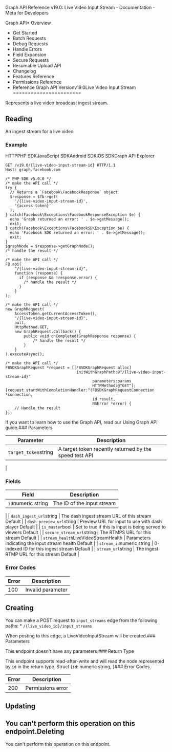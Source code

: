 
Graph API Reference v19.0: Live Video Input Stream - Documentation - Meta for Developers











Graph API* Overview
* Get Started
* Batch Requests
* Debug Requests
* Handle Errors
* Field Expansion
* Secure Requests
* Resumable Upload API
* Changelog
* Features Reference
* Permissions Reference
* Reference
Graph API Versionv19.0Live Video Input Stream
=======================

Represents a live video broadcast ingest stream.


Reading
-------

An ingest stream for a live video


### Example

HTTPPHP SDKJavaScript SDKAndroid SDKiOS SDKGraph API Explorer
```
GET /v19.0/{live-video-input-stream-id} HTTP/1.1
Host: graph.facebook.com
```

```
/* PHP SDK v5.0.0 */
/* make the API call */
try {
  // Returns a `Facebook\FacebookResponse` object
  $response = $fb->get(
    '/{live-video-input-stream-id}',
    '{access-token}'
  );
} catch(Facebook\Exceptions\FacebookResponseException $e) {
  echo 'Graph returned an error: ' . $e->getMessage();
  exit;
} catch(Facebook\Exceptions\FacebookSDKException $e) {
  echo 'Facebook SDK returned an error: ' . $e->getMessage();
  exit;
}
$graphNode = $response->getGraphNode();
/* handle the result */
```

```
/* make the API call */
FB.api(
    "/{live-video-input-stream-id}",
    function (response) {
      if (response && !response.error) {
        /* handle the result */
      }
    }
);
```

```
/* make the API call */
new GraphRequest(
    AccessToken.getCurrentAccessToken(),
    "/{live-video-input-stream-id}",
    null,
    HttpMethod.GET,
    new GraphRequest.Callback() {
        public void onCompleted(GraphResponse response) {
            /* handle the result */
        }
    }
).executeAsync();
```

```
/* make the API call */
FBSDKGraphRequest *request = [[FBSDKGraphRequest alloc]
                               initWithGraphPath:@"/{live-video-input-stream-id}"
                                      parameters:params
                                      HTTPMethod:@"GET"];
[request startWithCompletionHandler:^(FBSDKGraphRequestConnection *connection,
                                      id result,
                                      NSError *error) {
    // Handle the result
}];
```
If you want to learn how to use the Graph API, read our Using Graph API guide.### Parameters



| Parameter | Description |
| --- | --- |
| `target_token`string | A target token recently returned by the speed test API
 |

### Fields



| Field | Description |
| --- | --- |
| `id`numeric string | The ID of the input stream
 |
| `dash_ingest_url`string | The dash ingest stream URL of this stream
Default |
| `dash_preview_url`string | Preview URL for input to use with dash player
Default |
| `is_master`bool | Set to true if this is input is being served to viewers
Default |
| `secure_stream_url`string | The RTMPS URL for this stream
Default |
| `stream_health`LiveVideoStreamHealth | Parameters indicating the input stream health
Default |
| `stream_id`numeric string | 0-indexed ID for this ingest stream
Default |
| `stream_url`string | The ingest RTMP URL for this stream
Default |

### Error Codes



| Error | Description |
| --- | --- |
| 100 | Invalid parameter |

Creating
--------

You can make a POST request to `input_streams` edge from the following paths: * `/{live_video_id}/input_streams`

When posting to this edge, a LiveVideoInputStream will be created.### Parameters

This endpoint doesn't have any parameters.### Return Type

This endpoint supports read-after-write and will read the node represented by `id` in the return type. Struct {`id`: numeric string, }### Error Codes



| Error | Description |
| --- | --- |
| 200 | Permissions error |

Updating
--------

You can't perform this operation on this endpoint.Deleting
--------

You can't perform this operation on this endpoint.
































